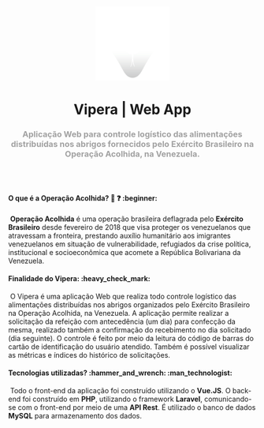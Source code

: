 <p align="center">
    <img src="https://raw.githubusercontent.com/im-ramon/vipera_front/main/src/assets/logo.png" width="150">
</p>
<h1 align="center" color="#ff0000">Vipera | Web App</h1>

<h3 align="center"><font color=#a1a1a1>Aplicação Web para controle logístico das alimentações distribuídas nos abrigos fornecidos pelo Exército Brasileiro na Operação Acolhida, na Venezuela.</font></h3>

<br>
<br>

<h4>O que é a Operação Acolhida? 🤔 ❓ :beginner:</h4>

​ **Operação Acolhida** é uma operação brasileira deflagrada pelo **Exército Brasileiro** desde fevereiro de 2018 que visa proteger os venezuelanos que atravessam a fronteira, prestando auxílio humanitário aos imigrantes venezuelanos em situação de vulnerabilidade, refugiados da crise política, institucional e socioeconômica que acomete a República Bolivariana da Venezuela.

<h4>Finalidade do Vipera: :heavy_check_mark:</h4>

​ O Vipera é uma aplicação Web que realiza todo controle logístico das alimentações distribuídas nos abrigos organizados pelo Exército Brasileiro na Operação Acolhida, na Venezuela. A aplicação permite realizar a solicitação da refeição com antecedência (um dia) para confecção da mesma, realizado também a confirmação do recebimento no dia solicitado (dia seguinte). O controle é feito por meio da leitura do código de barras do cartão de identificação do usuário atendido. Também é possível visualizar as métricas e índices do histórico de solicitações.

<h4>Tecnologias utilizadas? :hammer_and_wrench: :man_technologist:</h4>

​ Todo o front-end da aplicação foi construído utilizando o **Vue.JS**. O back-end foi construído em **PHP**, utilizando o framework **Laravel**, comunicando-se com o front-end por meio de uma **API Rest**. É utilizado o banco de dados **MySQL** para armazenamento dos dados.
